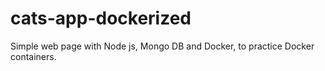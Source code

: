 # cats-app-dockerized
Simple web page with Node js, Mongo DB and Docker, to practice Docker containers.
